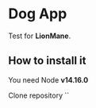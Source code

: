 # Dog App
Test for **LionMane**.

## How to install it
You need Node **v14.16.0**

Clone repository
``